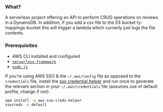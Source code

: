### What?

A serverless project offering an API to perform CRUD operations on reviews in a DynamoDB.
In addition, if you add a csv file to the S3 bucket ty-mappings-bucket this will
trigger a lambda which currenly just logs the file contents.

### Prerequisites

- AWS CLI installed and configured
- [`serverless-framework`](https://github.com/serverless/serverless)
- [`node.js`](https://nodejs.org)


If you're using AWS SSO & the `~/.aws/config` file as opposed to the `credentials` file, install the [sso credential helper](https://www.npmjs.com/package/aws-sso-creds-helper) and run once to generate the relevant section in your `~/.aws/credentials` file (assumes use of default profile, change if not):

```bash
npm install -g aws-sso-creds-helper
ssocreds -p default
```